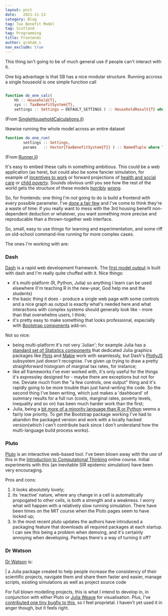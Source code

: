 ```yaml
---
layout: post
date:   2021-11-13
category: Blog
tag: Tax Benefit Model
tag: Scotland
tag: Programming
title: Frontends
author: graham_s
nav_exclude: true
---
```


This thing isn't going to be of much general use if people can't interact with it.

<!--more-->

One big advantage is that SB has a nice modular structure. Running accross a single houseold is one simple function call

```julia

function do_one_calc( 
    hh :: Household{T}, 
    sys :: TaxBenefitSystem{T},
    settings :: Settings = DEFAULT_SETTINGS ) :: HouseholdResult{T} where T
```
(From [SingleHouseholdCalculations.jl](https://github.com/grahamstark/ScottishTaxBenefitModel.jl/blob/master/src/SingleHouseholdCalculations.jl))

likewise running the whole model across an entire dataset

```julia
function do_one_run(
        settings :: Settings,
        params   :: Vector{TaxBenefitSystem{T}} ) :: NamedTuple where T # fixme simpler way of declaring this?
```

(From [Runner.jl](https://github.com/grahamstark/ScottishTaxBenefitModel.jl/blob/master/src/Runner.jl))

It's easy to embed these calls in something ambitious. This could be a web application (as here), but could also be some fancier simulation, for example of [incentives to work](https://stb.virtual-worlds.scot/bcd/) or forward projections of [health and social care](https://www.virtual-worlds.scot/demonstrations/wsc/) or [child poverty](https://www.virtual-worlds.scot/). Sounds obvious until you see how the rest of the world gets the structure of these models [horribly](https://euromod-web.jrc.ec.europa.eu/) [wrong](https://awesomeopensource.com/project/openfisca/openfisca-core).

So, for frontends: one thing I'm *not* going to do is build a frontend with every possible parameter. I've [done a fair few](https://www.virtual-worlds.scot/demonstrations/) and I've come to think they're a waste of time: if you really want to mess with the 3rd housing benefit non-dependent deduction or whatever, you want something more precise and reproducable than a thrown-together web interface.

So, small, easy to use things for learning and experimentation, and some riff on old-school command-line running for more complex cases.

The ones I'm working with are:

### Dash

[Dash](https://dash-julia.plotly.com/introduction) is a rapid web development framework. The [first model output](https://stb.virtual-worlds.scot/bcd/) is built with dash and I'm really quite chuffed with it. Nice things:

* it's multi-platform (R, Python, Julia) so anything I learn can be used elsewhere (I'm teaching R in the new-year, God help me and the students) 
* the basic thing it does - produce a single web page with some controls and a nice graph as output is exactly what's needed here and what interactions with complex systems should generally look like - more than that overwhelms users, I think;
* it's pretty easy to make something that looks professional, especially with [Bootstrap components](http://dash-bootstrap-components.opensource.faculty.ai/) add-on.

Not so nice:

* being multi-platform it's not very 'Julian'; for example Julia has a [standard set of Statistics components](https://juliastats.org/StatsBase.jl/stable/) that dedicated Julia graphics packages like [Plots](https://docs.juliaplots.org/latest/) and [Makie](https://makie.juliaplots.org/stable/) work with seamlessly, but Dash's [PlotlyJS](https://plotly.com/javascript/) subsystem just doesn't recognise. I've given up trying to draw a pretty straighforward histogram of marginal tax rates, for instance;
* like all frameworks I've ever worked with, it's only useful for the things it's expressley designed for - maybe there are exceptions but not for me. Deviate much from the "a few controls, one output" thing and it's rapidly going to be more trouble than just hand-writing the code. So the second thing I've been writing, which just makes a 'dashboard' of summary results for a full run (costs, marginal rates, poverty levels, inequality and so on) has been much harder work than the first;
* Julia, being a [bit more of a minority language than R or Python](https://www.tiobe.com/tiobe-index/) seems a fairly low priority. To get the Bootstrap package working I've had to abandon the packaged version and work with a locally hacked version(which I can't contribute back since I don't understand how the multi-language build process works).

### Pluto

[Pluto](https://github.com/fonsp/Pluto.jl) is an interactive web-based tool. I've been blown away with the use of this in the [Introduction to Computational Thinking](https://computationalthinking.mit.edu/Spring21/) online course. Initial experiments with this (an inevitable SIR epidemic simulation) have been very encouraging.

Pros and cons:

1. it looks absolutely lovely;
2. its 'reactive' nature, where any change in a cell is automatically propogated to other cells, is both a strength and a weakness. I worry what will happen with a relatively slow running simulation. There have been times on the MIT course when the Pluto pages seem to have locked up; 
3. In the most recent pluto updates the authors have introduced a packaging feature that downloads all required packages at each startup. I can see this being a problem when demoing, and it's certainly annoying when developing. Perhaps there's a way of turning it off?

### Dr Watson

[Dr Watson](https://juliadynamics.github.io/DrWatson.jl/dev/) is:

| a Julia package created to help people increase the consistency of their scientific projects, navigate them and share them faster and easier, manage scripts, existing simulations as well as project source code

For full blown modelling projects, this is what I intend to develop in, in conjunction with either Pluto or [Julia Weave](https://www.juliapackages.com/p/weave) for visualisation. Plus, I've [contributed one tiny bugfix to this](https://github.com/JuliaDynamics/DrWatson.jl/graphs/contributors), so I feel proprietal. I haven't yet used it in anger though, but it feels right.
